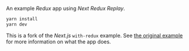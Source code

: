 An example _Redux_ app using _Next Redux Replay_.

```bash
yarn install
yarn dev
```

This is a fork of the _Next.js_ `with-redux` example. See [the original example](https://github.com/zeit/next.js/tree/canary/examples/with-redux) for more information on what the app does.